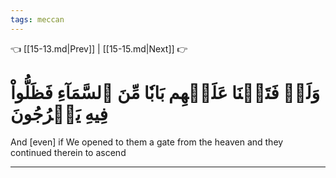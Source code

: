 ```yaml
---
tags: meccan
---
```


👈 [[15-13.md|Prev]] | [[15-15.md|Next]] 👉

# وَلَوۡ فَتَحۡنَا عَلَيۡهِم بَابٗا مِّنَ ٱلسَّمَآءِ فَظَلُّواْ فِيهِ يَعۡرُجُونَ

And [even] if We opened to them a gate from the heaven and they continued therein to ascend

---

